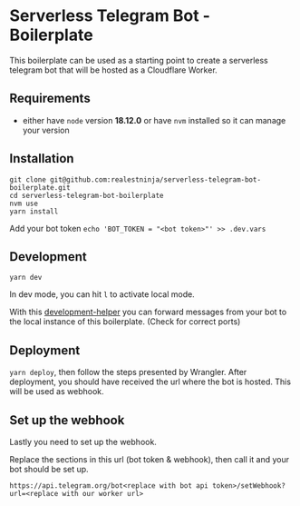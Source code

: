 # Serverless Telegram Bot - Boilerplate
This boilerplate can be used as a starting point to create a serverless telegram bot that will be hosted as a Cloudflare Worker.

## Requirements
* either have `node` version **18.12.0** or have `nvm` installed so it can manage your version

## Installation
```
git clone git@github.com:realestninja/serverless-telegram-bot-boilerplate.git
cd serverless-telegram-bot-boilerplate
nvm use
yarn install
```

Add your bot token
`echo 'BOT_TOKEN = "<bot token>"' >> .dev.vars`

## Development
`yarn dev`

In dev mode, you can hit `l` to activate local mode.

With this [development-helper](https://github.com/realestninja/serverless-telegram-bot-development-helper) you can forward messages from your bot to the local instance of this boilerplate. (Check for correct ports)

## Deployment
`yarn deploy`, then follow the steps presented by Wrangler. After deployment, you should have received the url where the bot is hosted. This will be used as webhook.

## Set up the webhook
Lastly you need to set up the webhook.

Replace the sections in this url (bot token & webhook), then call it and your bot should be set up.

```https://api.telegram.org/bot<replace with bot api token>/setWebhook?url=<replace with our worker url>```

